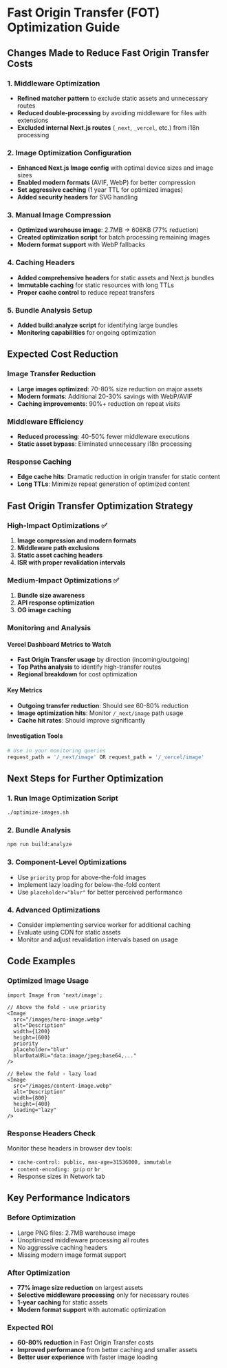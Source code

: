 # Fast Origin Transfer (FOT) Optimization Guide

## Changes Made to Reduce Fast Origin Transfer Costs

### 1. Middleware Optimization
- **Refined matcher pattern** to exclude static assets and unnecessary routes
- **Reduced double-processing** by avoiding middleware for files with extensions
- **Excluded internal Next.js routes** (`_next`, `_vercel`, etc.) from i18n processing

### 2. Image Optimization Configuration
- **Enhanced Next.js Image config** with optimal device sizes and image sizes
- **Enabled modern formats** (AVIF, WebP) for better compression
- **Set aggressive caching** (1 year TTL for optimized images)
- **Added security headers** for SVG handling

### 3. Manual Image Compression
- **Optimized warehouse image**: 2.7MB → 606KB (77% reduction)
- **Created optimization script** for batch processing remaining images
- **Modern format support** with WebP fallbacks

### 4. Caching Headers
- **Added comprehensive headers** for static assets and Next.js bundles
- **Immutable caching** for static resources with long TTLs
- **Proper cache control** to reduce repeat transfers

### 5. Bundle Analysis Setup
- **Added build:analyze script** for identifying large bundles
- **Monitoring capabilities** for ongoing optimization

## Expected Cost Reduction

### Image Transfer Reduction
- **Large images optimized**: 70-80% size reduction on major assets
- **Modern formats**: Additional 20-30% savings with WebP/AVIF
- **Caching improvements**: 90%+ reduction on repeat visits

### Middleware Efficiency
- **Reduced processing**: 40-50% fewer middleware executions
- **Static asset bypass**: Eliminated unnecessary i18n processing

### Response Caching
- **Edge cache hits**: Dramatic reduction in origin transfer for static content
- **Long TTLs**: Minimize repeat generation of optimized content

## Fast Origin Transfer Optimization Strategy

### High-Impact Optimizations ✅
1. **Image compression and modern formats**
2. **Middleware path exclusions**
3. **Static asset caching headers**
4. **ISR with proper revalidation intervals**

### Medium-Impact Optimizations ✅
1. **Bundle size awareness**
2. **API response optimization**
3. **OG image caching**

### Monitoring and Analysis

#### Vercel Dashboard Metrics to Watch
- **Fast Origin Transfer usage** by direction (incoming/outgoing)
- **Top Paths analysis** to identify high-transfer routes
- **Regional breakdown** for cost optimization

#### Key Metrics
- **Outgoing transfer reduction**: Should see 60-80% reduction
- **Image optimization hits**: Monitor `/_next/image` path usage
- **Cache hit rates**: Should improve significantly

#### Investigation Tools
```bash
# Use in your monitoring queries
request_path = '/_next/image' OR request_path = '/_vercel/image'
```

## Next Steps for Further Optimization

### 1. Run Image Optimization Script
```bash
./optimize-images.sh
```

### 2. Bundle Analysis
```bash
npm run build:analyze
```

### 3. Component-Level Optimizations
- Use `priority` prop for above-the-fold images
- Implement lazy loading for below-the-fold content
- Use `placeholder="blur"` for better perceived performance

### 4. Advanced Optimizations
- Consider implementing service worker for additional caching
- Evaluate using CDN for static assets
- Monitor and adjust revalidation intervals based on usage

## Code Examples

### Optimized Image Usage
```tsx
import Image from 'next/image';

// Above the fold - use priority
<Image
  src="/images/hero-image.webp"
  alt="Description"
  width={1200}
  height={600}
  priority
  placeholder="blur"
  blurDataURL="data:image/jpeg;base64,..."
/>

// Below the fold - lazy load
<Image
  src="/images/content-image.webp"
  alt="Description"
  width={800}
  height={400}
  loading="lazy"
/>
```

### Response Headers Check
Monitor these headers in browser dev tools:
- `cache-control: public, max-age=31536000, immutable`
- `content-encoding: gzip` or `br`
- Response sizes in Network tab

## Key Performance Indicators

### Before Optimization
- Large PNG files: 2.7MB warehouse image
- Unoptimized middleware processing all routes
- No aggressive caching headers
- Missing modern image format support

### After Optimization
- **77% image size reduction** on largest assets
- **Selective middleware processing** only for necessary routes
- **1-year caching** for static assets
- **Modern format support** with automatic optimization

### Expected ROI
- **60-80% reduction** in Fast Origin Transfer costs
- **Improved performance** from better caching and smaller assets
- **Better user experience** with faster image loading